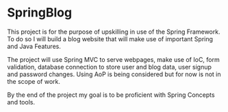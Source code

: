# SpringBlog

This project is for the purpose of upskilling in use of the Spring Framework. To do so I will build a blog website that will make use of important Spring and Java Features.

The project will use Spring MVC to serve webpages, make use of IoC, form validation, database connection to store user and blog data, user signup and password changes. Using AoP is being considered but for now is not in the scope of work.

By the end of the project my goal is to be proficient with Spring Concepts and tools.
